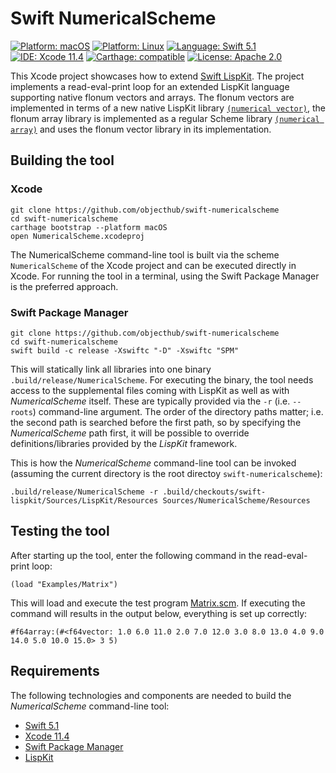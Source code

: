 # Swift NumericalScheme

[![Platform: macOS](https://img.shields.io/badge/Platform-macOS-blue.svg?style=flat)](https://developer.apple.com/osx/)
[![Platform: Linux](https://img.shields.io/badge/Platform-Linux-blue.svg?style=flat)](https://www.ubuntu.com/)
[![Language: Swift 5.1](https://img.shields.io/badge/Language-Swift%205.1-green.svg?style=flat)](https://developer.apple.com/swift/)
[![IDE: Xcode 11.4](https://img.shields.io/badge/IDE-Xcode%2011.3-orange.svg?style=flat)](https://developer.apple.com/xcode/)
[![Carthage: compatible](https://img.shields.io/badge/Carthage-compatible-4BC51D.svg?style=flat)](https://github.com/Carthage/Carthage)
[![License: Apache 2.0](https://img.shields.io/badge/License-BSD-lightgrey.svg?style=flat)](https://developers.google.com/open-source/licenses/bsd)

This Xcode project showcases how to extend [Swift LispKit](https://github.com/objecthub/swift-lispkit).
The project implements a read-eval-print loop for an extended LispKit language supporting native
flonum vectors and arrays. The flonum vectors are implemented in terms of a new native LispKit library
[`(numerical vector)`](https://github.com/objecthub/swift-numericalscheme/blob/master/Sources/NumericalScheme/VectorLibrary.swift), the flonum array library is implemented as a regular Scheme library
[`(numerical array)`](https://github.com/objecthub/swift-numericalscheme/blob/master/Sources/NumericalScheme/Resources/Libraries/numerical/array.sld) and uses the flonum vector library in its implementation.

## Building the tool

### Xcode

```
git clone https://github.com/objecthub/swift-numericalscheme
cd swift-numericalscheme
carthage bootstrap --platform macOS
open NumericalScheme.xcodeproj
```

The NumericalScheme command-line tool is built via the scheme `NumericalScheme` of the Xcode project and
can be executed directly in Xcode. For running the tool in a terminal, using the Swift Package Manager is the
preferred approach.

### Swift Package Manager

```
git clone https://github.com/objecthub/swift-numericalscheme
cd swift-numericalscheme
swift build -c release -Xswiftc "-D" -Xswiftc "SPM"
```

This will statically link all libraries into one binary `.build/release/NumericalScheme`. For executing the
binary, the tool needs access to the supplemental files coming with LispKit as well as with _NumericalScheme_
itself. These are typically provided via the `-r` (i.e. `--roots`) command-line argument. The order of the
directory paths matter; i.e. the second path is searched before the first path, so by specifying the _NumericalScheme_
path first, it will be possible to override definitions/libraries provided by the _LispKit_ framework.

This is how the _NumericalScheme_ command-line tool can be invoked (assuming the current directory is the
root directoy `swift-numericalscheme`):

```
.build/release/NumericalScheme -r .build/checkouts/swift-lispkit/Sources/LispKit/Resources Sources/NumericalScheme/Resources
```

## Testing the tool

After starting up the tool, enter the following command in the read-eval-print loop:

```
(load "Examples/Matrix")
```

This will load and execute the test program [Matrix.scm](https://github.com/objecthub/swift-numericalscheme/blob/master/Sources/NumericalScheme/Resources/Examples/Matrix.scm). If executing the command will results in the output below, everything is set up correctly:

```
#f64array:(#<f64vector: 1.0 6.0 11.0 2.0 7.0 12.0 3.0 8.0 13.0 4.0 9.0 14.0 5.0 10.0 15.0> 3 5)
```

## Requirements

The following technologies and components are needed to build the _NumericalScheme_ command-line
tool:

- [Swift 5.1](https://developer.apple.com/swift/)
- [Xcode 11.4](https://developer.apple.com/xcode/)
- [Swift Package Manager](https://swift.org/package-manager/)
- [LispKit](http://github.com/objecthub/swift-lispkit)
